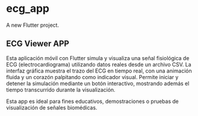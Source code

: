 # ecg_app

A new Flutter project.

## ECG Viewer APP

Esta aplicación móvil con Flutter simula y visualiza una señal fisiológica de ECG (electrocardiograma) utilizando datos reales desde un archivo CSV. La interfaz gráfica muestra el trazo del ECG en tiempo real, con una animación fluida y un corazón palpitando como indicador visual. Permite iniciar y detener la simulación mediante un botón interactivo, mostrando además el tiempo transcurrido durante la visualización.

Esta app es ideal para fines educativos, demostraciones o pruebas de visualización de señales biomédicas.



